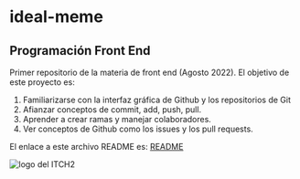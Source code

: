 # ideal-meme
## Programación Front End

Primer repositorio de la materia de front end (Agosto 2022). El objetivo de este proyecto es:

1. Familiarizarse con la interfaz gráfica de Github y los repositorios de Git
2. Afianzar conceptos de commit, add, push, pull.
3. Aprender a crear ramas y manejar colaboradores.
4. Ver conceptos de Github como los issues y los pull requests.

El enlace a este archivo README es:
[README](https://github.com/Leonelgtzl/ideal-meme/edit/main/README.md)

![logo del ITCH2](http://www.chihuahua2.tecnm.mx/wp-content/uploads/2017/09/cropped-ICONO-itchii-300x300.jpg)
